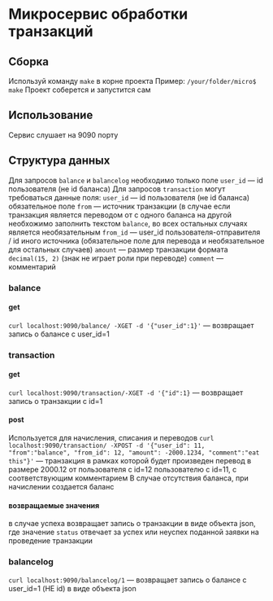 # Микросервис обработки транзакций

## Сборка
Используй команду ```make``` в корне проекта
Пример:
```/your/folder/micro$ make```
Проект соберется и запустится сам

## Использование
Сервис слушает на 9090 порту

## Структура данных
Для запросов ```balance``` и ```balancelog``` необходимо только поле ```user_id``` — id пользователя (не id баланса)
Для запросов ```transaction``` могут требоваться данные поля:
```user_id``` — id пользователя (не id баланса) обязательное поле
```from``` — источник транзакции (в случае если транзакция является переводом от с одного баланса на другой необхожимо заполнить текстом ```balance```, во всех остальных случаях является необязательным
```from_id``` — user_id пользователя-отправителя / id иного источника (обязательное поле для перевода и необязательное для остальных случаев) 
```amount``` — размер транзакции формата ```decimal(15, 2)``` (знак не играет роли при переводе)
```comment``` — комментарий
### balance
#### get
```curl localhost:9090/balance/ -XGET -d '{"user_id":1}'```  — возвращает запись о балансе с user_id=1
### transaction
#### get
```curl localhost:9090/transaction/-XGET -d '{"id":1}``` — возвращает запись о транзакции с id=1
#### post
Используется для начисления, списания и переводов
```curl localhost:9090/transaction/ -XPOST -d '{"user_id": 11, "from":"balance", "from_id": 12, "amount": -2000.1234, "comment":"eat this"}'``` — транзакция в рамках которой будет произведен перевод в размере 2000.12 от пользователя с id=12 пользователю с id=11, с соответствующим комментарием
В случае отсутствия баланса, при начислении создается баланс
#### возвращаемые значения
в случае успеха возвращает запись о транзакции в виде объекта json, где значение ```status``` отвечает за успех или неуспех поданной заявки на проведение транзакции
### balancelog
```curl localhost:9090/balancelog/1``` — возвращает запись о балансе с user_id=1 (НЕ id) в виде объекта json
